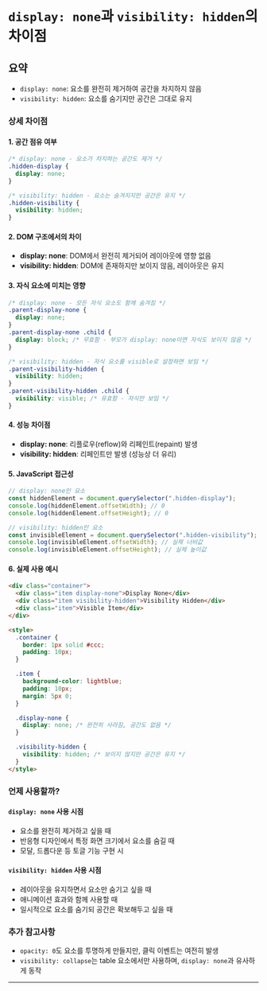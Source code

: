 # `display: none`과 `visibility: hidden`의 차이점

## 요약

- `display: none`: 요소를 완전히 제거하여 공간을 차지하지 않음
- `visibility: hidden`: 요소를 숨기지만 공간은 그대로 유지

### 상세 차이점

#### 1. 공간 점유 여부

```css
/* display: none - 요소가 차지하는 공간도 제거 */
.hidden-display {
  display: none;
}

/* visibility: hidden - 요소는 숨겨지지만 공간은 유지 */
.hidden-visibility {
  visibility: hidden;
}
```

#### 2. DOM 구조에서의 차이

- **display: none**: DOM에서 완전히 제거되어 레이아웃에 영향 없음
- **visibility: hidden**: DOM에 존재하지만 보이지 않음, 레이아웃은 유지

#### 3. 자식 요소에 미치는 영향

```css
/* display: none - 모든 자식 요소도 함께 숨겨짐 */
.parent-display-none {
  display: none;
}
.parent-display-none .child {
  display: block; /* 무효함 - 부모가 display: none이면 자식도 보이지 않음 */
}

/* visibility: hidden - 자식 요소를 visible로 설정하면 보임 */
.parent-visibility-hidden {
  visibility: hidden;
}
.parent-visibility-hidden .child {
  visibility: visible; /* 유효함 - 자식만 보임 */
}
```

#### 4. 성능 차이점

- **display: none**: 리플로우(reflow)와 리페인트(repaint) 발생
- **visibility: hidden**: 리페인트만 발생 (성능상 더 유리)

#### 5. JavaScript 접근성

```javascript
// display: none인 요소
const hiddenElement = document.querySelector(".hidden-display");
console.log(hiddenElement.offsetWidth); // 0
console.log(hiddenElement.offsetHeight); // 0

// visibility: hidden인 요소
const invisibleElement = document.querySelector(".hidden-visibility");
console.log(invisibleElement.offsetWidth); // 실제 너비값
console.log(invisibleElement.offsetHeight); // 실제 높이값
```

#### 6. 실제 사용 예시

```html
<div class="container">
  <div class="item display-none">Display None</div>
  <div class="item visibility-hidden">Visibility Hidden</div>
  <div class="item">Visible Item</div>
</div>

<style>
  .container {
    border: 1px solid #ccc;
    padding: 10px;
  }

  .item {
    background-color: lightblue;
    padding: 10px;
    margin: 5px 0;
  }

  .display-none {
    display: none; /* 완전히 사라짐, 공간도 없음 */
  }

  .visibility-hidden {
    visibility: hidden; /* 보이지 않지만 공간은 유지 */
  }
</style>
```

### 언제 사용할까?

#### `display: none` 사용 시점

- 요소를 완전히 제거하고 싶을 때
- 반응형 디자인에서 특정 화면 크기에서 요소를 숨길 때
- 모달, 드롭다운 등 토글 기능 구현 시

#### `visibility: hidden` 사용 시점

- 레이아웃을 유지하면서 요소만 숨기고 싶을 때
- 애니메이션 효과와 함께 사용할 때
- 일시적으로 요소를 숨기되 공간은 확보해두고 싶을 때

### 추가 참고사항

- `opacity: 0`도 요소를 투명하게 만들지만, 클릭 이벤트는 여전히 발생
- `visibility: collapse`는 table 요소에서만 사용하며, `display: none`과 유사하게 동작

---
